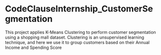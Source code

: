# CodeClauseInternship_CustomerSegmentation
This project applies K-Means Clustering to perform customer segmentation using a shopping mall dataset. Clustering is an unsupervised learning technique, and here we use it to group customers based on their Annual Income and Spending Score

